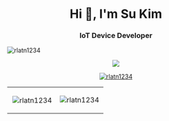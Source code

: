<h1 align="center">Hi 👋, I'm Su Kim</h1>
<h3 align="center">IoT Device Developer</h3>


<p align="left"> <img src="https://komarev.com/ghpvc/?username=rlatn1234&label=Profile%20views&color=0e75b6&style=flat" alt="rlatn1234" /> </p>
<p align="center"><img src="https://spotprofileapi.rlatn.kr/api/spotify"/></p>
<p align="center"> <a href="https://github.com/ryo-ma/github-profile-trophy"><img src="https://github-profile-trophy.vercel.app/?username=rlatn1234" alt="rlatn1234" /></a> </p>



<table width="100%"> 
  <tr>
  <td width="50%">
      
<p align="center">&nbsp;<img align="center" src="https://github-readme-stats.vercel.app/api?username=rlatn1234&show_icons=true&locale=en" alt="rlatn1234" /></p>

  </td>
  <td width="50%">

<p align="center"><img align="center" src="https://github-readme-streak-stats.herokuapp.com/?user=rlatn1234&" alt="rlatn1234" /></p>


  </td>
  </table>
